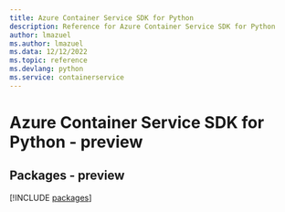 ```yaml
---
title: Azure Container Service SDK for Python
description: Reference for Azure Container Service SDK for Python
author: lmazuel
ms.author: lmazuel
ms.data: 12/12/2022
ms.topic: reference
ms.devlang: python
ms.service: containerservice
---
```

# Azure Container Service SDK for Python - preview
## Packages - preview
[!INCLUDE [packages](container-service-index.md)]